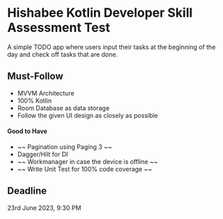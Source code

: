 
# Hishabee Kotlin Developer Skill Assessment Test

A simple TODO app where users input their tasks at the beginning of the day and check off tasks that are done.

## Must-Follow
- MVVM Architecture
- 100% Kotlin
- Room Database as data storage
- Follow the given UI design as closely as possible

#### Good to Have
- ~~ Pagination using Paging 3 ~~
- Dagger/Hilt for DI
- ~~ Workmanager in case the device is offline ~~
- ~~ Write Unit Test for 100% code coverage ~~

## Deadline
23rd June 2023, 9:30 PM
